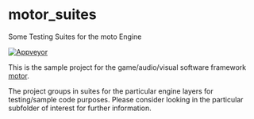 # motor_suites
Some Testing Suites for the moto Engine

[![Appveyor](https://ci.appveyor.com/api/projects/status/cugulx7gm4pufjul?svg=true)](https://ci.appveyor.com/project/aconstlink/motor-suites)

This is the sample project for the game/audio/visual software framework [motor](https://github.com/aconstlink/motor).

The project groups in suites for the particular engine layers for testing/sample code purposes. Please consider looking in the particular subfolder of interest for further information.